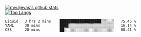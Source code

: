 [![mvuljevas's github stats](https://github-readme-stats.vercel.app/api?username=mvuljevas&show_icons=true&theme=dracula)](https://www.mvuljevas.com)
<br>
[![Top Langs](https://github-readme-stats.vercel.app/api/top-langs/?username=mvuljevas&theme=dracula)](https://www.mvuljevas.com)

<!--START_SECTION:waka-->
```text
Liquid   3 hrs 2 mins    ███████████████████░░░░░░   75.45 % 
YAML     38 mins         ████░░░░░░░░░░░░░░░░░░░░░   16.14 % 
CSS      20 mins         ██░░░░░░░░░░░░░░░░░░░░░░░   08.41 % 
```
<!--END_SECTION:waka-->
